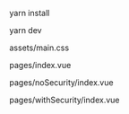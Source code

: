 yarn install

yarn dev


assets/main.css

pages/index.vue

pages/noSecurity/index.vue

pages/withSecurity/index.vue